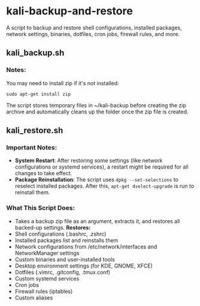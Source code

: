 # kali-backup-and-restore
A script to backup and restore shell configurations, installed packages, network settings, binaries, dotfiles, cron jobs, firewall rules, and more.

## kali_backup.sh

### Notes:
You may need to install zip if it's not installed:

```
sudo apt-get install zip
```

The script stores temporary files in ~/kali-backup before creating the zip archive and automatically cleans up the folder once the zip file is created.

## kali_restore.sh

### Important Notes:

- **System Restart**: After restoring some settings (like network configurations or systemd services), a restart might be required for all changes to take effect.
- **Package Reinstallation**: The script uses `dpkg --set-selections` to reselect installed packages. After this, `apt-get dselect-upgrade` is run to reinstall them.

### What This Script Does:
- Takes a backup zip file as an argument, extracts it, and restores all backed-up settings.
**Restores:**
- Shell configurations (.bashrc, .zshrc)
- Installed packages list and reinstalls them
- Network configurations from /etc/network/interfaces and NetworkManager settings
- Custom binaries and user-installed tools
- Desktop environment settings (for KDE, GNOME, XFCE)
- Dotfiles (.vimrc, .gitconfig, .tmux.conf)
- Custom systemd services
- Cron jobs
- Firewall rules (iptables)
- Custom aliases

